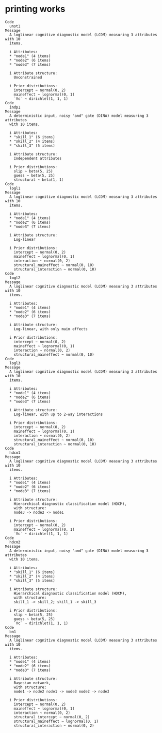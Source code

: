 # printing works

    Code
      unst1
    Message
      A loglinear cognitive diagnostic model (LCDM) measuring 3 attributes with 10
      items.
      
      i Attributes:
      * "node1" (4 items)
      * "node2" (6 items)
      * "node3" (7 items)
      
      i Attribute structure:
        Unconstrained
      
      i Prior distributions:
        intercept ~ normal(0, 2)
        maineffect ~ lognormal(0, 1)
        `Vc` ~ dirichlet(1, 1, 1)
    Code
      indp1
    Message
      A deterministic input, noisy "and" gate (DINA) model measuring 3 attributes
      with 10 items.
      
      i Attributes:
      * "skill_1" (6 items)
      * "skill_2" (4 items)
      * "skill_3" (5 items)
      
      i Attribute structure:
        Independent attributes
      
      i Prior distributions:
        slip ~ beta(5, 25)
        guess ~ beta(5, 25)
        structural ~ beta(1, 1)
    Code
      logl1
    Message
      A loglinear cognitive diagnostic model (LCDM) measuring 3 attributes with 10
      items.
      
      i Attributes:
      * "node1" (4 items)
      * "node2" (6 items)
      * "node3" (7 items)
      
      i Attribute structure:
        Log-linear
      
      i Prior distributions:
        intercept ~ normal(0, 2)
        maineffect ~ lognormal(0, 1)
        interaction ~ normal(0, 2)
        structural_maineffect ~ normal(0, 10)
        structural_interaction ~ normal(0, 10)
    Code
      logl2
    Message
      A loglinear cognitive diagnostic model (LCDM) measuring 3 attributes with 10
      items.
      
      i Attributes:
      * "node1" (4 items)
      * "node2" (6 items)
      * "node3" (7 items)
      
      i Attribute structure:
        Log-linear, with only main effects
      
      i Prior distributions:
        intercept ~ normal(0, 2)
        maineffect ~ lognormal(0, 1)
        interaction ~ normal(0, 2)
        structural_maineffect ~ normal(0, 10)
    Code
      logl3
    Message
      A loglinear cognitive diagnostic model (LCDM) measuring 3 attributes with 10
      items.
      
      i Attributes:
      * "node1" (4 items)
      * "node2" (6 items)
      * "node3" (7 items)
      
      i Attribute structure:
        Log-linear, with up to 2-way interactions
      
      i Prior distributions:
        intercept ~ normal(0, 2)
        maineffect ~ lognormal(0, 1)
        interaction ~ normal(0, 2)
        structural_maineffect ~ normal(0, 10)
        structural_interaction ~ normal(0, 10)
    Code
      hdcm1
    Message
      A loglinear cognitive diagnostic model (LCDM) measuring 3 attributes with 10
      items.
      
      i Attributes:
      * "node1" (4 items)
      * "node2" (6 items)
      * "node3" (7 items)
      
      i Attribute structure:
        Hierarchical diagnostic classification model (HDCM),
        with structure:
        node3 -> node2 -> node1
      
      i Prior distributions:
        intercept ~ normal(0, 2)
        maineffect ~ lognormal(0, 1)
        `Vc` ~ dirichlet(1, 1, 1)
    Code
      hdcm2
    Message
      A deterministic input, noisy "and" gate (DINA) model measuring 3 attributes
      with 10 items.
      
      i Attributes:
      * "skill_1" (6 items)
      * "skill_2" (4 items)
      * "skill_3" (5 items)
      
      i Attribute structure:
        Hierarchical diagnostic classification model (HDCM),
        with structure:
        skill_1 -> skill_2; skill_1 -> skill_3
      
      i Prior distributions:
        slip ~ beta(5, 25)
        guess ~ beta(5, 25)
        `Vc` ~ dirichlet(1, 1, 1)
    Code
      bn1
    Message
      A loglinear cognitive diagnostic model (LCDM) measuring 3 attributes with 10
      items.
      
      i Attributes:
      * "node1" (4 items)
      * "node2" (6 items)
      * "node3" (7 items)
      
      i Attribute structure:
        Bayesian network,
        with structure:
        node1 -> node2 node1 -> node3 node2 -> node3
      
      i Prior distributions:
        intercept ~ normal(0, 2)
        maineffect ~ lognormal(0, 1)
        interaction ~ normal(0, 2)
        structural_intercept ~ normal(0, 2)
        structural_maineffect ~ lognormal(0, 1)
        structural_interaction ~ normal(0, 2)

